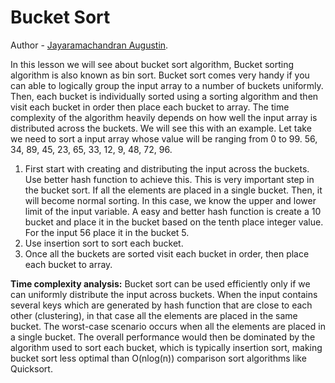 # Bucket Sort

Author - [Jayaramachandran Augustin](https://www.linkedin.com/in/jayaramachandran-augustin-bbb754109/).

In this lesson we will see about bucket sort algorithm, Bucket sorting algorithm is also known as bin sort. Bucket sort comes very handy if you can able to logically group the input array to a number of buckets uniformly. Then, each bucket is individually sorted using a sorting algorithm and then visit each bucket in  order then place each bucket to array.
The time complexity of the algorithm heavily depends on how well the input array is distributed across the buckets.
We will see this with an example.
Let take we need to sort a input array whose value will be ranging from 0 to 99. 56, 34, 89, 45, 23, 65, 33, 12, 9, 48, 72, 96.
  1. First start with creating and distributing the input across the buckets. Use better hash function to achieve this. This is very important step in the bucket sort. If all the elements are placed in a single bucket. Then, it will become normal sorting.
  In this case, we know the upper and lower limit of the input variable. A easy and better hash function is create a 10 bucket and place it in the bucket based on the tenth place integer value.
  For the input
  56 place it in the bucket 5.
  2. Use insertion sort to sort each bucket.
  3. Once all the buckets are sorted visit each bucket in order, then place each bucket to array.

__Time complexity analysis:__
Bucket sort can be used efficiently only if we can uniformly distribute the input across buckets. When the input contains several keys which are generated by hash function that are close to each other (clustering), in that case all the elements are placed in the same bucket. The worst-case scenario occurs when all the elements are placed in a single bucket. The overall performance would then be dominated by the algorithm used to sort each bucket, which is typically 	insertion sort, making bucket sort less optimal than O(nlog(n)) comparison sort algorithms like Quicksort.
